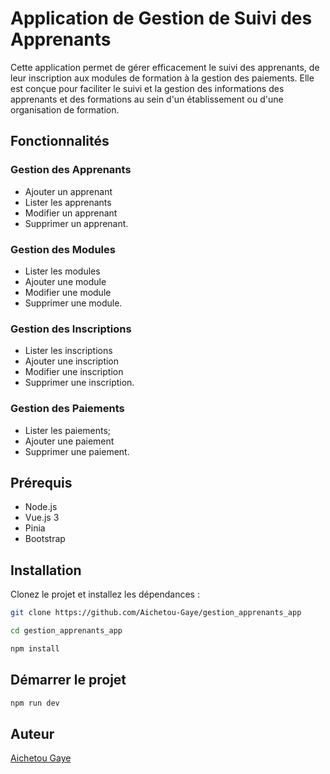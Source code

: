 # Application de Gestion de Suivi des Apprenants

Cette application permet de gérer efficacement le suivi des apprenants, de leur inscription aux modules de formation à la gestion des paiements. Elle est conçue pour faciliter le suivi et la gestion des informations des apprenants et des formations au sein d'un établissement ou d'une organisation de formation.

## Fonctionnalités

### Gestion des Apprenants

- Ajouter un apprenant
- Lister les apprenants
- Modifier un apprenant
- Supprimer un apprenant.

### Gestion des Modules

- Lister les modules
- Ajouter une module
- Modifier une module
- Supprimer une module.

### Gestion des Inscriptions

- Lister les inscriptions
- Ajouter une inscription
- Modifier une inscription
- Supprimer une inscription.

### Gestion des Paiements

- Lister les paiements;
- Ajouter une paiement
- Supprimer une paiement.

## Prérequis

- Node.js
- Vue.js 3
- Pinia
- Bootstrap

## Installation

Clonez le projet et installez les dépendances :

```bash
git clone https://github.com/Aichetou-Gaye/gestion_apprenants_app
```

```bash
cd gestion_apprenants_app
```

```bash
npm install
```

## Démarrer le projet

```bash
npm run dev
```

## Auteur

[Aichetou Gaye](https://github.com/Aichetou-Gaye)
